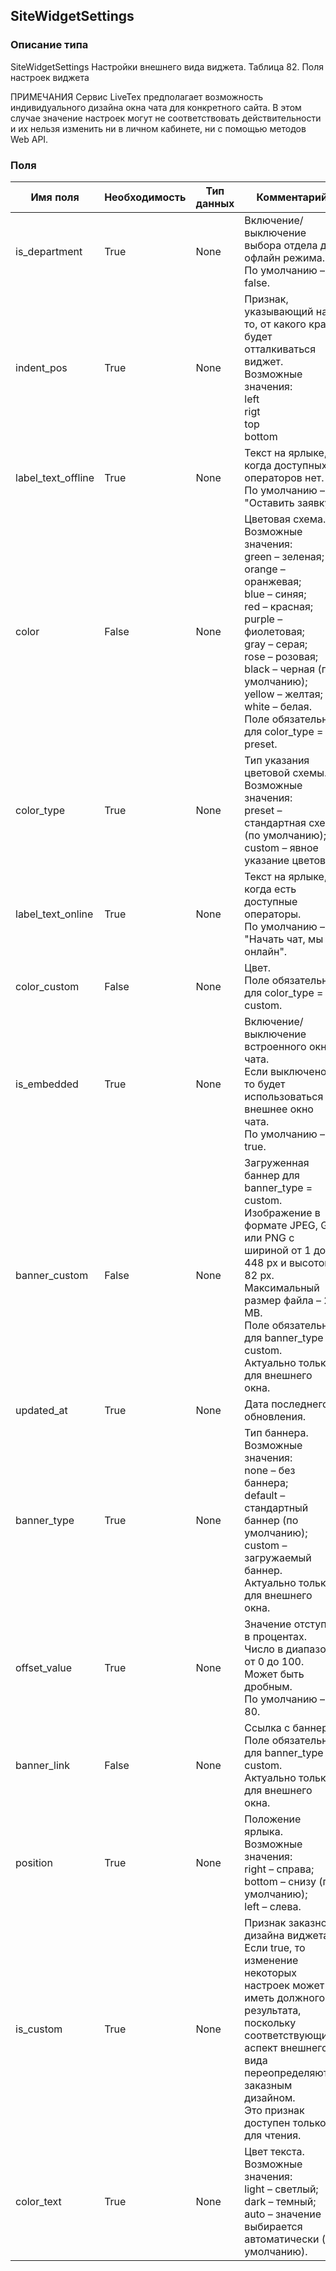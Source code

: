 
## SiteWidgetSettings

### Описание типа
SiteWidgetSettings
Настройки внешнего вида виджета.
Таблица 82. Поля настроек виджета

ПРИМЕЧАНИЯ
Сервис LiveTex предполагает возможность индивидуального дизайна окна чата для конкретного сайта. В этом случае значение настроек могут не соответствовать действительности и их нельзя изменить ни в личном кабинете, ни с помощью методов Web API.

### Поля

| Имя поля | Необходимость | Тип данных | Комментарий |
|---|---|---|---|
|is_department|True|None|Включение/выключение выбора отдела для офлайн режима.<br/>По умолчанию – false.<br/>|
|indent_pos|True|None|Признак, указывающий на то, от какого края будет отталкиваться виджет.<br/>Возможные значения:<br/>left<br/>rigt<br/>top<br/>bottom<br/>|
|label_text_offline|True|None|Текст на ярлыке, когда доступных операторов нет.<br/>По умолчанию – "Оставить заявку".<br/>|
|color|False|None|Цветовая схема.<br/>Возможные значения:<br/>green – зеленая;<br/>orange – оранжевая;<br/>blue – синяя;<br/>red – красная;<br/>purple – фиолетовая;<br/>gray – серая;<br/>rose – розовая;<br/>black – черная (по умолчанию);<br/>yellow – желтая;<br/>white – белая.<br/>Поле обязательно для color_type = preset.<br/>|
|color_type|True|None|Тип указания цветовой схемы.<br/>Возможные значения:<br/>preset – стандартная схема (по умолчанию);<br/>custom – явное указание цветов.<br/>|
|label_text_online|True|None|Текст на ярлыке, когда есть доступные операторы.<br/>По умолчанию – "Начать чат, мы онлайн".<br/>|
|color_custom|False|None|Цвет.<br/>Поле обязательно для color_type = custom.<br/>|
|is_embedded|True|None|Включение/выключение встроенного окна чата.<br/>Если выключено, то будет использоваться внешнее окно чата.<br/>По умолчанию – true.<br/>|
|banner_custom|False|None|Загруженная баннер для banner_type = custom.<br/>Изображение в формате JPEG, GIF или PNG с шириной от 1 до 448 px и высотой 82 px.<br/>Максимальный размер файла – 2 MB.<br/>Поле обязательно для banner_type = custom.<br/>Актуально только для внешнего окна.<br/>|
|updated_at|True|None|Дата последнего обновления.<br/>|
|banner_type|True|None|Тип баннера.<br/>Возможные значения:<br/>none – без баннера;<br/>default – стандартный баннер (по умолчанию);<br/>custom – загружаемый баннер.<br/>Актуально только для внешнего окна.<br/>|
|offset_value|True|None|Значение отступа в процентах.<br/>Число в диапазоне от 0 до 100. Может быть дробным.<br/>По умолчанию – 80.<br/>|
|banner_link|False|None|Ссылка с баннера.<br/>Поле обязательно для banner_type = custom.<br/>Актуально только для внешнего окна.<br/>|
|position|True|None|Положение ярлыка.<br/>Возможные значения:<br/>right – справа;<br/>bottom – снизу (по умолчанию);<br/>left – слева.<br/>|
|is_custom|True|None|Признак заказного дизайна виджета.<br/>Если true, то изменение некоторых настроек может не иметь должного результата, поскольку соответствующий аспект внешнего вида переопределяются заказным дизайном.<br/>Это признак доступен только для чтения.<br/>|
|color_text|True|None|Цвет текста.<br/>Возможные значения:<br/>light – светлый;<br/>dark – темный;<br/>auto – значение выбирается автоматически (по умолчанию). <br/>|
